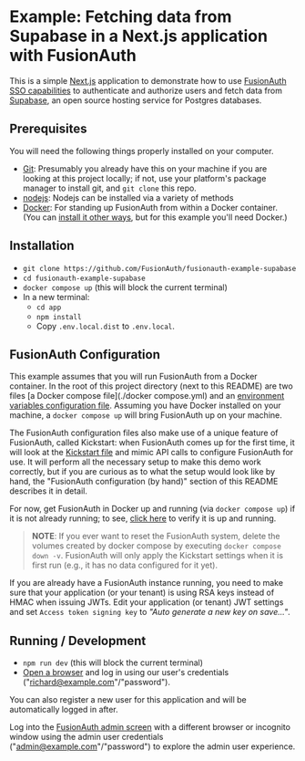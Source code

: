 # Example: Fetching data from Supabase in a Next.js application with FusionAuth

This is a simple [Next.js](https://nextjs.org/) application to demonstrate how to use [FusionAuth SSO capabilities](https://fusionauth.io/features/single-sign-on) to authenticate and authorize users and fetch data from [Supabase](https://supabase.com/), an open source hosting service for Postgres databases.

## Prerequisites
You will need the following things properly installed on your computer.

* [Git](http://git-scm.com/): Presumably you already have this on your machine if you are looking at this project locally; if not, use your platform's package manager to install git, and `git clone` this repo.
* [nodejs](https://nodejs.org/): Nodejs can be installed via a variety of methods
* [Docker](https://www.docker.com): For standing up FusionAuth from within a Docker container. (You can [install it other ways](https://fusionauth.io/docs/v1/tech/installation-guide/), but for this example you'll need Docker.)

## Installation
* `git clone https://github.com/FusionAuth/fusionauth-example-supabase`
* `cd fusionauth-example-supabase`
* `docker compose up` (this will block the current terminal)
* In a new terminal:
  * `cd app`
  * `npm install`
  * Copy `.env.local.dist` to `.env.local`.


## FusionAuth Configuration
This example assumes that you will run FusionAuth from a Docker container. In the root of this project directory (next to this README) are two files [a Docker compose file](./docker compose.yml) and an [environment variables configuration file](./.env). Assuming you have Docker installed on your machine, a `docker compose up` will bring FusionAuth up on your machine.

The FusionAuth configuration files also make use of a unique feature of FusionAuth, called Kickstart: when FusionAuth comes up for the first time, it will look at the [Kickstart file](./kickstart/kickstart.json) and mimic API calls to configure FusionAuth for use. It will perform all the necessary setup to make this demo work correctly, but if you are curious as to what the setup would look like by hand, the "FusionAuth configuration (by hand)" section of this README describes it in detail.

For now, get FusionAuth in Docker up and running (via `docker compose up`) if it is not already running; to see, [click here](http://localhost:9011/) to verify it is up and running.

> **NOTE**: If you ever want to reset the FusionAuth system, delete the volumes created by docker compose by executing `docker compose down -v`. FusionAuth will only apply the Kickstart settings when it is first run (e.g., it has no data configured for it yet).

If you are already have a FusionAuth instance running, you need to make sure that your application (or your tenant) is using RSA keys instead of HMAC when issuing JWTs. Edit your application (or tenant) JWT settings and set `Access token signing key` to _"Auto generate a new key on save..."_.

## Running / Development

* `npm run dev` (this will block the current terminal)
* [Open a browser](http://localhost:3000) and log in using our user's credentials ("richard@example.com"/"password").

You can also register a new user for this application and will be automatically logged in after.

Log into the [FusionAuth admin screen](http://localhost:9011) with a different browser or incognito window using the admin user credentials ("admin@example.com"/"password") to explore the admin user experience.
